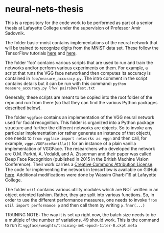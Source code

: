 # neural-nets-thesis
This is a repository for the code work to be performed as part of a senior thesis at Lafayette College under the supervision of Professor Amir Sadovnik.

The folder basic-mnist contains implementations of the neural network that will be trained to recognize digits from the MNIST data set. These follow the TensorFlow tutorials [here](https://www.tensorflow.org/versions/r0.9/tutorials/mnist/beginners/index.html) and [here](https://www.tensorflow.org/versions/r0.9/tutorials/mnist/pros/index.html#deep-mnist-for-experts).

The folder 'foo' contains various scripts that are used to run and train the networks and/or perform various experiments on them. For example, a script that runs the VGG face networkand then computes its accuracy is contained in `foo/measure_accuracy.py`.
The intro comment in the script contains details but it can be run with this command: ``python measure_accuracy.py lfw/ pairsDevTest.txt``

Generally, these scripts are meant to be copied into the root folder of the repo and run from there (so that they can find the various Python packages described below).

The folder `vggface` contains an implementation of the VGG neural network used for facial recognition.
This folder is organized into a Python package structure and further the different networks are objects.
So to invoke any particular implementation (or rather generate an instance of that object), one needs to `from vggface import networks as vggn` and then call, for example, `vggn.VGGFaceVanilla()` for an instance of a plain vanilla implementation of VGGFace. 
The researchers who developed the network are O.M. Parkhi, A. Vedaldi, and A. Zisserman and their paper was called Deep Face Recognition (published in 2015 in the British Machine Vision Conference). Their work carries a [Creative Commons Attribution License](https://creativecommons.org/licenses/by-nc/4.0/legalcode).  
The code for implementing the network in tensorflow is available on GitHub [here](https://github.com/AKSHAYUBHAT/TensorFace). Additional modifications were done by Wassim Gharbi'19 at Lafayette College.

The folder `util` contains various utility modules which are NOT written in an object oriented fashion. 
Rather, they are split into various functions. 
So, in order to use the different performance measures, one needs to invoke `from util import performance p` and then call them by writing `p.fnmr(...)`


TRAINING NOTE:
The way it is set up right now, the batch size needs to be a multiple of the number of variations. 49 should work.
This is the command to run it:
``vggface/weights/training-meb-epoch-1iter-0.ckpt.meta``
